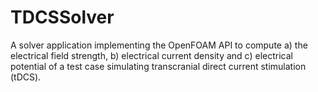 # TDCSSolver

A solver application implementing the OpenFOAM API to compute a) the electrical field strength, b) electrical current density and c) electrical potential of a test case simulating transcranial direct current stimulation (tDCS).